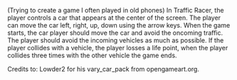 (Trying to create a game I often played in old phones)
    In Traffic Racer, the player controls a car that appears at the center of the screen. The player can move the car left, right, up, down using the arrow keys. When the game starts, the car player should move the car and avoid the oncoming traffic. The player should avoid the incoming vehicles as much as possible. If the player collides with a vehicle, the player losses a life point, when the player collides three times with the other vehicle the game ends.

Credits to:
    Lowder2 for his vary_car_pack from opengameart.org.
    
